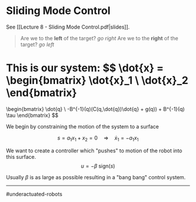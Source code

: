 # Sliding Mode Control
See [[Lecture 8 - Sliding Mode Control.pdf|slides]].

> Are we to the **left** of the target? *go right*
> Are we to the **right** of the target? *go left*


This is our system:
$$
\dot{x} =
\begin{bmatrix}
\dot{x}_1 \\
\dot{x}_2
\end{bmatrix}
=
\begin{bmatrix}
\dot{q} \\
-B^{-1}(q)(C(q,\dot{q})\dot{q} + g(q)) + B^{-1}(q) \tau
\end{bmatrix}
$$

We begin by constraining the motion of the system to a surface

$$
s = a_{1}x_{1} + x_{2} = 0 
\quad\Rightarrow\quad
\dot{x}_{1} = -a_{1}x_{1}
$$

We want to create a controller which "pushes" to motion of the robot into this surface.
$$
u = -\beta\;\mathrm{sign}(s)
$$

Usually $\beta$ is as large as possible resulting in a "bang bang" control system.


---
#underactuated-robots